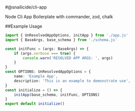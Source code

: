 #@snailicide/cli-app

Node Cli App Boilerplate with commander, zod, chalk

##Example Usage

```ts
import { UnResolvedAppOptions, initApp } from './app.js'
import { BaseArgs, base_schema } from './schema.js'

const initFunc = (args: BaseArgs) => {
    if (args.verbose === true) {
        console.warn('RESOLVED APP ARGS: ', args)
    }
}
const OPTIONS: UnResolvedAppOptions = {
    name: 'Example App',
    description: 'This is an example to demonstrate use',
}
const initialize = () => {
    initApp(base_schema, initFunc, OPTIONS)
}
export default initialize()
```
